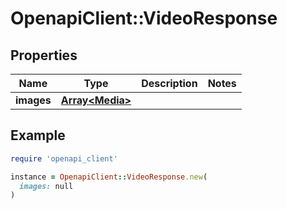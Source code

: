 # OpenapiClient::VideoResponse

## Properties

| Name | Type | Description | Notes |
| ---- | ---- | ----------- | ----- |
| **images** | [**Array&lt;Media&gt;**](Media.md) |  |  |

## Example

```ruby
require 'openapi_client'

instance = OpenapiClient::VideoResponse.new(
  images: null
)
```

